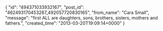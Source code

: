 {
   "id": "494371033932167",
   "post_id": "462493170453287_492057720830165",
   "from_name": "Cara Small",
   "message": "first ALL are daughters, sons, brothers, sisters, mothers and fathers.",
   "created_time": "2013-03-20T19:09:14+0000"
 }
